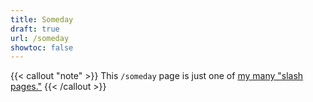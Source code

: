 ```yaml
---
title: Someday
draft: true
url: /someday
showtoc: false
---
```

{{< callout "note" >}}
This `/someday` page is just one of [my many "slash pages."](/slashes)
{{< /callout >}}

